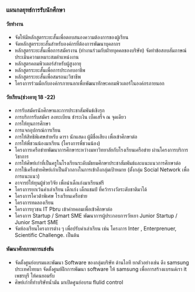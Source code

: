 ### แผนกลยุทธ์การรับนักศึกษา
#### วัยทำงาน
* จัดให้มีหลักสูตรระยะสั้นเพื่อตอบสนองความต้องการของผู้เรียน
* จัดหลักสูตรระยะสั้นสำหรับองค์กรที่ต้องการพัฒนาบุคลากร
* หลักสูตรระยะสั้นเพื่อการสมัครงาน (ทำงานร่วมกับฝ่ายบุคคลของบริษัท) จัดทำข้อสอบสัมภาษณ์ ประเมินความเหมาะสมตำแหน่งงาน
* หลักสูตรคอมพิวเตอร์สำหรับผู้สูงอายุ
* หลักสูตรระยะสั้นเพื่อการประกอบอาชีพ
* หลักสูตรระยะสั้นเพื่อสมรถนะวิชาชีพ
* โครงการร่วมมือกับองค์กรภายนอกเพื่อพัฒนาทักษะคอมพิวเตอร์ในองค์กรภายนอก


#### วัยเรียน(ช่วงอายุ 18 -22)
* การรับสมัครนักศึกษาและการประชาสัมพันธ์เชิงรุก
* การบริการรับสมัคร ลงทะเบียน ชำระเงิน เบ็ดเสร็จ ณ จุดเดียว
* การให้ทุนการศึกษา
* การแจกอุปกรณ์การเรียน
* การให้สิทธิพิเศษสำหรับ ดารา นักแสดง ผู้มีชื่อเสียง เพื่อเข้าศึกษาต่อ
* การให้พี่ชวนน้องมาเรียน (โครงการพี่ชวนน้อง)
* โครงการเครือข่ายพัฒนาการศึกษาระหว่างมหาวิทยาลัยกับโรงเรียนเครือข่าย ผ่านโครงการบริการวิชาการ
* การให้ศิษย์เก่าที่เป็นครูในโรงเรียนระดับมัธยมศึกษาประชาสัมพันธ์และแนะแนวการศึกษาต่อ
* การใช้เครือข่ายศิษย์เก่าเป็นตัวกลางในการเข้าถึงกลุ่มเป้าหมาย (ตั้งกลุ่ม Social Network เพื่อการแนะแนว)
* อาจารย์ให้ทุนผู้ช่วยวิจัย เพื่อนำเด็กเก่งมาเรียนฟรี
* โครงการยกเว้นค่าเล่าเรียน เด็กเก่ง เด็กแชมป์ ที่คว้ารางวัลระดับชาติมาได้
* โครงการโควต้าพิเศษ โรงเรียนเครือข่าย
* โครงการทดลองเรียน
* โครงการยุวชน IT Pbru เข้าค่ายคอมเพื่อเข้าศึกษาต่อ
* โครงการ Startup / Smart SME พัฒนาการผู้ประกอบการวัยเยา Junior Startup / Junior Smart SME
* จัดห้องเรียนโครงการต่าง ๆ เพื่อปรับค่าเล่าเรียน เช่น โครงการ Inter , Enterprenuer, Scientific Challenge. เป็นต้น

#### พัฒนาศักยภาพการแข่งขัน
* จัดตั้งศูนย์อบรมและพัฒนา Software ของกลุ่มบริษัท ด้านไอที ยกตัวอย่างเช่น ดึง samsung ประเทศไทยมา จัดตั้งศูนย์ฝึกการพัฒนา software ให้ samsung เพื่อการสร้างแบรนด์เรา it เพชรบุรี ให้คนยอมรับ
* ศิษย์เก่าที่ทำบริษัทน้ำมัน  มาเปิดศูนย์อบรม flulid control
